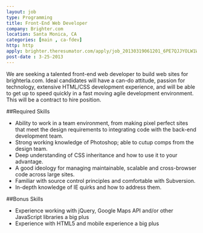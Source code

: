 ```yaml
---
layout: job
type: Programming
title: Front-End Web Developer
company: Brighter.com
location: Santa Monica, CA
categories: [main , ca-fdev]
http: http
apply: brighter.theresumator.com/apply/job_20130319061201_6PE7QJJYOLW1WHNR/FrontEnd-Web-Developer.html
post-date : 3-25-2013
---
```


We are seeking a talented front-end web developer to build web sites for brighterla.com.  Ideal candidates will have a can-do attitude, passion for technology, extensive HTML/CSS development experience, and will be able to get up to speed quickly in a fast moving agile development environment.  This will be a contract to hire position.

##Required Skills

* Ability to work in a team environment, from making pixel perfect sites that meet the design requirements to integrating code with the back-end development team.
* Strong working knowledge of Photoshop; able to cutup comps from the design team.
* Deep understanding of CSS inheritance and how to use it to your advantage.
* A good ideology for managing maintainable, scalable and cross-browser code across large sites.
* Familiar with source control principles and comfortable with Subversion.
* In-depth knowledge of IE quirks and how to address them.

##Bonus Skills

* Experience working with jQuery, Google Maps API and/or other JavaScript libraries a big plus
* Experience with HTML5 and mobile experience a big plus

